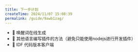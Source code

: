 ```yaml
---
title: 下一步计划
createTime: 2024/11/07 15:08:39
permalink: /guide/9awb1zag/
---
```

   
- 🤔 唤醒词在线生成 
- 🤔 其他语言编写插件的方法（避免只能使用nodejs进行开发插件）  
- 🤔 IDF 代码版本客户端